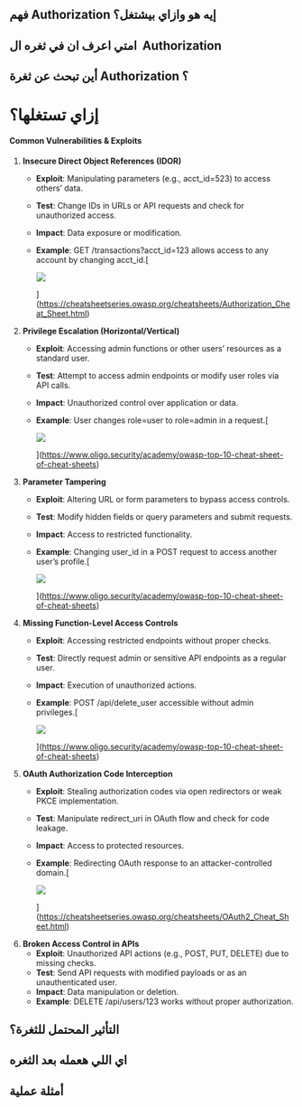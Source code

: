 

## فهم Authorization  إيه هو وازاي بيشتغل؟

## امتي اعرف ان في ثغره ال  Authorization

## أين تبحث عن ثغرة Authorization ؟


# إزاي تستغلها؟

#### **Common Vulnerabilities & Exploits**

1. **Insecure Direct Object References (IDOR)**
    - **Exploit**: Manipulating parameters (e.g., acct_id=523) to access others’ data.
    - **Test**: Change IDs in URLs or API requests and check for unauthorized access.
    - **Impact**: Data exposure or modification.
    - **Example**: GET /transactions?acct_id=123 allows access to any account by changing acct_id.[
        
        ![](https://imgs.search.brave.com/Y3H0prWrBQVYmKZmiWSEn8bS_w0A9YlxvWxX_tTf8YI/rs:fit:64:0:0:0/g:ce/aHR0cDovL2Zhdmlj/b25zLnNlYXJjaC5i/cmF2ZS5jb20vaWNv/bnMvZDdjMTcwMjg0/NDA2MGQxYTY4ZGE1/OTgyMjFjZmE4MDI1/MmUwMzQ5YTg5ZGM4/OTNjZjlhNDRmZGU4/NDU1NDk2NC9jaGVh/dHNoZWV0c2VyaWVz/Lm93YXNwLm9yZy8)
        
        ](https://cheatsheetseries.owasp.org/cheatsheets/Authorization_Cheat_Sheet.html)
2. **Privilege Escalation (Horizontal/Vertical)**
    - **Exploit**: Accessing admin functions or other users’ resources as a standard user.
    - **Test**: Attempt to access admin endpoints or modify user roles via API calls.
    - **Impact**: Unauthorized control over application or data.
    - **Example**: User changes role=user to role=admin in a request.[
        
        ![](https://imgs.search.brave.com/bjuqG0mhSdx6f5SAC4i0h9qqJEBPLM9HDWqQyDjHbNQ/rs:fit:64:0:0:0/g:ce/aHR0cDovL2Zhdmlj/b25zLnNlYXJjaC5i/cmF2ZS5jb20vaWNv/bnMvOTUyZTI1ZWNj/NmY0NzZjYTRiZTNj/OTkzODUyMzE4ZDg2/Nzg0MjA2YjA1OGMx/MmQwZGQ3NTZhNDJm/YWU2YjgwYS93d3cu/b2xpZ28uc2VjdXJp/dHkv)
        
        ](https://www.oligo.security/academy/owasp-top-10-cheat-sheet-of-cheat-sheets)
3. **Parameter Tampering**
    - **Exploit**: Altering URL or form parameters to bypass access controls.
    - **Test**: Modify hidden fields or query parameters and submit requests.
    - **Impact**: Access to restricted functionality.
    - **Example**: Changing user_id in a POST request to access another user’s profile.[
        
        ![](https://imgs.search.brave.com/bjuqG0mhSdx6f5SAC4i0h9qqJEBPLM9HDWqQyDjHbNQ/rs:fit:64:0:0:0/g:ce/aHR0cDovL2Zhdmlj/b25zLnNlYXJjaC5i/cmF2ZS5jb20vaWNv/bnMvOTUyZTI1ZWNj/NmY0NzZjYTRiZTNj/OTkzODUyMzE4ZDg2/Nzg0MjA2YjA1OGMx/MmQwZGQ3NTZhNDJm/YWU2YjgwYS93d3cu/b2xpZ28uc2VjdXJp/dHkv)
        
        ](https://www.oligo.security/academy/owasp-top-10-cheat-sheet-of-cheat-sheets)
4. **Missing Function-Level Access Controls**
    - **Exploit**: Accessing restricted endpoints without proper checks.
    - **Test**: Directly request admin or sensitive API endpoints as a regular user.
    - **Impact**: Execution of unauthorized actions.
    - **Example**: POST /api/delete_user accessible without admin privileges.[
        
        ![](https://imgs.search.brave.com/bjuqG0mhSdx6f5SAC4i0h9qqJEBPLM9HDWqQyDjHbNQ/rs:fit:64:0:0:0/g:ce/aHR0cDovL2Zhdmlj/b25zLnNlYXJjaC5i/cmF2ZS5jb20vaWNv/bnMvOTUyZTI1ZWNj/NmY0NzZjYTRiZTNj/OTkzODUyMzE4ZDg2/Nzg0MjA2YjA1OGMx/MmQwZGQ3NTZhNDJm/YWU2YjgwYS93d3cu/b2xpZ28uc2VjdXJp/dHkv)
        
        ](https://www.oligo.security/academy/owasp-top-10-cheat-sheet-of-cheat-sheets)
5. **OAuth Authorization Code Interception**
    - **Exploit**: Stealing authorization codes via open redirectors or weak PKCE implementation.
    - **Test**: Manipulate redirect_uri in OAuth flow and check for code leakage.
    - **Impact**: Access to protected resources.
    - **Example**: Redirecting OAuth response to an attacker-controlled domain.[
        
        ![](https://imgs.search.brave.com/Y3H0prWrBQVYmKZmiWSEn8bS_w0A9YlxvWxX_tTf8YI/rs:fit:64:0:0:0/g:ce/aHR0cDovL2Zhdmlj/b25zLnNlYXJjaC5i/cmF2ZS5jb20vaWNv/bnMvZDdjMTcwMjg0/NDA2MGQxYTY4ZGE1/OTgyMjFjZmE4MDI1/MmUwMzQ5YTg5ZGM4/OTNjZjlhNDRmZGU4/NDU1NDk2NC9jaGVh/dHNoZWV0c2VyaWVz/Lm93YXNwLm9yZy8)
        
        ](https://cheatsheetseries.owasp.org/cheatsheets/OAuth2_Cheat_Sheet.html)
6. **Broken Access Control in APIs**
    - **Exploit**: Unauthorized API actions (e.g., POST, PUT, DELETE) due to missing checks.
    - **Test**: Send API requests with modified payloads or as an unauthenticated user.
    - **Impact**: Data manipulation or deletion.
    - **Example**: DELETE /api/users/123 works without proper authorization.

## التأثير المحتمل للثغرة؟

  ## اي اللي هعمله بعد الثغره 
## أمثلة عملية
